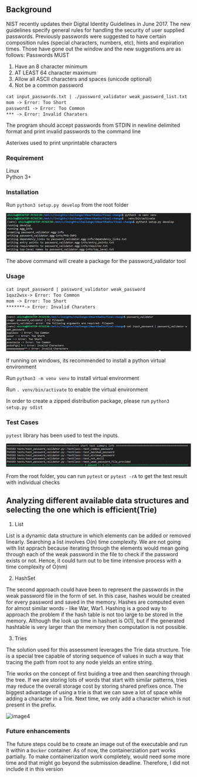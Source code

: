 ## Background 

NIST recently updates their Digital Identity Guidelines in June 2017. The new guidelines specify general rules for handling the security of user supplied passwords. Previously passwords were suggested to have certain composition rules (special characters, numbers, etc), hints and expiration times. Those have gone out the window and the new suggestions are as follows: Passwords MUST

1. Have an 8 character minimum
2. AT LEAST 64 character maximum
3. Allow all ASCII characters and spaces (unicode   optional)
4. Not be a common password

```
cat input_passwords.txt | ./password_validator weak_password_list.txt
mom -> Error: Too Short
password1 -> Error: Too Common
*** -> Error: Invalid Charaters
```

The program should accept passwords from STDIN in newline delimited format and print invalid passwords to the command line

Asterixes used to print unprintable characters

### Requirement

Linux  
Python 3+ 

### Installation 

Run `python3 setup.py develop` from the root folder 

![image1](./images/venv.PNG)

The above command will create a package for the password_validator tool 

### Usage 

```
cat input_password | password_validator weak_password
1qaz2wsx-> Error: Too Common
mom -> Error: Too Short
*******-> Error: Invalid Charaters
```

![image2](./images/output.PNG)

If running on windows, its recommended to install a python virtual environment

Run `python3 -m venv venv` to install virtual environment 

Run `. venv/bin/activate` to enable the virtual environment

In order to create a zipped distribution package, please run `python3 setup.py sdist`

### Test Cases

`pytest` library has been used to test the inputs. 

  ![image3](./images/pytest.PNG)

 From the root folder, you can run `pytest` or `pytest -rA` to get the test result with individual checks 

## Analyzing different available data structures and selecting the one which is efficient(Trie)

1. List 

List is a dynamic data structure in which elements can be added or removed linearly. Searching a list involves O(n) time complexity. 
We are not going with list apprach because iterating through the elements would mean going through each of the weak password in the file to check if the password exists or not. Hence, it could turn out to be time intensive process with a time complexity of O(nm)

2. HashSet 

The second approach could have been to represent the passwords in the weak password file in the form of set. In this case, hashes would be created for every password and saved in the memory. Hashes are computed even for almost similar words - like War, War1. Hashing is a good way to approach the problem if the hash table is not too large to be stored in the memory. Although the look up time in hashset is O(1), but if the generated hashtable is very larger than the memory then computation is not possible. 

3. Tries

The solution used for this assessment leverages the Trie data structure. Trie is a special tree capable of storing sequence of values in such a way that tracing the path from root to any node yields an entire string. 

Trie works on the concept of first buiding a tree and then searching through the tree. If we are storing lots of words that start with similar patterns, tries may reduce the overall storage cost by storing shared prefixes once. The biggest advantage of using a trie is that we can save a lot of space while adding a character in a Trie. Next time, we only add a character which is not present in the prefix. 

![image4](./images/tries.jpeg)


### Future enhancements 

The future steps could be to create an image out of the executable and run it within a `Docker` container. As of now, the containerziation part works partially. To make containerization work completely, would need some more time and that might go beyond the submission deadline. Therefore, I did not include it in this version 



